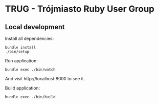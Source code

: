 # TRUG - Trójmiasto Ruby User Group

## Local development

Install all dependencies:

```
bundle install
./bin/setup
```

Run application:

```
bundle exec ./bin/watch
```

And visit http://localhost:8000 to see it.

Build application:

```
bundle exec ./bin/build
```
